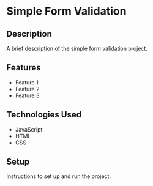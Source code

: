 # Simple Form Validation

## Description

A brief description of the simple form validation project.

## Features

- Feature 1
- Feature 2
- Feature 3

## Technologies Used

- JavaScript
- HTML
- CSS

## Setup

Instructions to set up and run the project.
